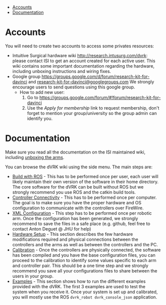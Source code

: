 <!--ts-->
   * [Accounts](#accounts)
   * [Documentation](#documentation)

<!-- Added by: anton, at: 2021-01-28T16:12-05:00 -->

<!--te-->

# Accounts

You will need to create two accounts to access some privates resources:
* Intuitive Surgical hardware wiki http://research.intusurg.com/dvrk: please contact ISI to get an account created for each active user.  This wiki contains some important documentation regarding the hardware, including unboxing instructions and wiring fixes. 
* Google group https://groups.google.com/d/forum/research-kit-for-davinci and research-kit-for-davinci@googlegroups.com We strongly encourage users to send questions using this google group.
  * How to add new user: 
    1. Go to https://groups.google.com/forum/#!forum/research-kit-for-davinci
    2. Use the *Apply for membership* link to request membership, don't forget to mention your group/university so the group admin can identify you.

# Documentation

Make sure you read all the documentation on the ISI maintained wiki, including [unboxing the arms](http://research.intusurg.com/dvrkwiki/index.php?title=DVRK:Docs:Main).

You can browse the dVRK wiki using the side menu.  The main steps are:
* [Build with ROS](/jhu-dvrk/sawIntuitiveResearchKit/wiki/CatkinBuild) - This has to be performed once per user, each user will likely maintain their own version of the software in their home directory.  The core software for the dVRK can be built without ROS but we strongly recommend you use ROS and the catkin build tools.
* [Controller Connectivity](/jhu-dvrk/sawIntuitiveResearchKit/wiki/ControllerConnection) - This has to be performed once per computer.  The goal is to make sure you have the proper hardware and OS configuration to communicate with the controllers over FireWire.
* [XML Configuration](/jhu-dvrk/sawIntuitiveResearchKit/wiki/XMLConfig) - This step has to be performed once per robotic arm.  Once the configuration has been generated, we strongly recommend to save the files in a safe place (e.g. github, feel free to contact Anton Deguet @ JHU for help)
* [Hardware Setup](/jhu-dvrk/sawIntuitiveResearchKit/wiki/Hardware) - This section describes the few hardware modifications required  and physical connections between the controllers and the arms as well as between the controllers and the PC.
* [Calibration](/jhu-dvrk/sawIntuitiveResearchKit/wiki/Calibration) - Once the controllers are physically connected, the software has been compiled and you have the base configuration files, you can proceed to the calibration to identify some values specific to each arm and controller pair.  This should be a one time step and we strongly recommend you save all your configurations files to share between the users in your group. 
* [Examples](/jhu-dvrk/sawIntuitiveResearchKit/wiki/Examples) - This section shows how to run the different examples provided with the dVRK.  The first 3 examples are used to test the system when you receive it.  Once your system is set up and calibrated, you will mostly use the ROS `dvrk_robot dvrk_console_json` application.
